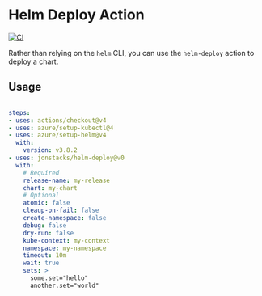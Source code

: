 # Helm Deploy Action

[![CI](https://github.com/jonstacks/helm-deploy/actions/workflows/ci.yml/badge.svg)](https://github.com/jonstacks/helm-deploy/actions/workflows/ci.yml)

Rather than relying on the `helm` CLI, you can use the `helm-deploy` action to deploy a chart.

## Usage

```yaml

steps:
- uses: actions/checkout@v4
- uses: azure/setup-kubectl@4
- uses: azure/setup-helm@v4
  with:
    version: v3.8.2
- uses: jonstacks/helm-deploy@v0
  with:
    # Required
    release-name: my-release
    chart: my-chart
    # Optional
    atomic: false
    cleaup-on-fail: false
    create-namespace: false
    debug: false
    dry-run: false
    kube-context: my-context
    namespace: my-namespace
    timeout: 10m
    wait: true
    sets: >
      some.set="hello"
      another.set="world"
```
